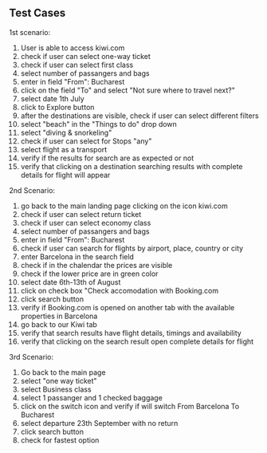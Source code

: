 ## Test Cases 

1st scenario:

1. User is able to access kiwi.com
2. check if user can select one-way ticket
3. check if user can select first class 
4. select number of passangers and bags
5. enter in field "From": Bucharest
6. click on the field "To" and select "Not sure where to travel next?"
7. select date 1th July
8. click to Explore button
9. after the destinations are visible, check if user can select different filters
10. select "beach" in the "Things to do" drop down
11. select "diving & snorkeling" 
11. check if user can select for Stops "any"  
12. select flight as a transport
13. verify if the results for search are as expected or not
14. verify that clicking on a destination searching results with complete details for flight will appear


2nd Scenario:

1. go back to the main landing page clicking on the icon kiwi.com
2. check if user can select return ticket
3. check if user can select economy class 
4. select number of passangers and bags
5. enter in field "From": Bucharest
6. check if user can search for flights by airport, place, country or city
7. enter Barcelona in the search field
8. check if in the chalendar the prices are visible
9. check if the lower price are in green color
10. select date 6th-13th of August
11. click on check box "Check accomodation with Booking.com
12. click search button
13. verify if Booking.com is opened on another tab with the available properties in Barcelona
14. go back to our Kiwi tab
15. verify that search results have flight details, timings and availability
16. verify that clicking on the search result open complete details for flight

3rd Scenario:

1. Go back to the main page
2. select "one way ticket"
3. select Business class
4. select 1 passanger and 1 checked baggage
5. click on the switch icon and verify if will switch From Barcelona To Bucharest
6. select departure 23th September with no return
7. click search button
8. check for fastest option


